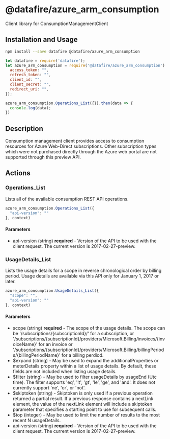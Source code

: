 # @datafire/azure_arm_consumption

Client library for ConsumptionManagementClient

## Installation and Usage
```bash
npm install --save datafire @datafire/azure_arm_consumption
```

```js
let datafire = require('datafire');
let azure_arm_consumption = require('@datafire/azure_arm_consumption').create({
  access_token: "",
  refresh_token: "",
  client_id: "",
  client_secret: "",
  redirect_uri: "",
});

azure_arm_consumption.Operations_List({}).then(data => {
  console.log(data);
})
```

## Description
Consumption management client provides access to consumption resources for Azure Web-Direct subscriptions. Other subscription types which were not purchased directly through the Azure web portal are not supported through this preview API.

## Actions
### Operations_List
Lists all of the available consumption REST API operations.


```js
azure_arm_consumption.Operations_List({
  "api-version": ""
}, context)
```

#### Parameters
* api-version (string) **required** - Version of the API to be used with the client request. The current version is 2017-02-27-preview.

### UsageDetails_List
Lists the usage details for a scope in reverse chronological order by billing period. Usage details are available via this API only for January 1, 2017 or later.


```js
azure_arm_consumption.UsageDetails_List({
  "scope": "",
  "api-version": ""
}, context)
```

#### Parameters
* scope (string) **required** - The scope of the usage details. The scope can be '/subscriptions/{subscriptionId}/' for a subscription, or '/subscriptions/{subscriptionId}/providers/Microsoft.Billing/invoices/{invoiceName}' for an invoice or '/subscriptions/{subscriptionId}/providers/Microsoft.Billing/billingPeriods/{billingPeriodName}' for a billing perdiod.
* $expand (string) - May be used to expand the additionalProperties or meterDetails property within a list of usage details. By default, these fields are not included when listing usage details.
* $filter (string) - May be used to filter usageDetails by usageEnd (Utc time). The filter supports 'eq', 'lt', 'gt', 'le', 'ge', and 'and'. It does not currently support 'ne', 'or', or 'not'.
* $skiptoken (string) - Skiptoken is only used if a previous operation returned a partial result. If a previous response contains a nextLink element, the value of the nextLink element will include a skiptoken parameter that specifies a starting point to use for subsequent calls.
* $top (integer) - May be used to limit the number of results to the most recent N usageDetails.
* api-version (string) **required** - Version of the API to be used with the client request. The current version is 2017-02-27-preview.

